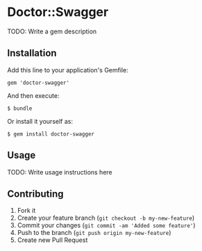 # Doctor::Swagger

TODO: Write a gem description

## Installation

Add this line to your application's Gemfile:

    gem 'doctor-swagger'

And then execute:

    $ bundle

Or install it yourself as:

    $ gem install doctor-swagger

## Usage

TODO: Write usage instructions here

## Contributing

1. Fork it
2. Create your feature branch (`git checkout -b my-new-feature`)
3. Commit your changes (`git commit -am 'Added some feature'`)
4. Push to the branch (`git push origin my-new-feature`)
5. Create new Pull Request
